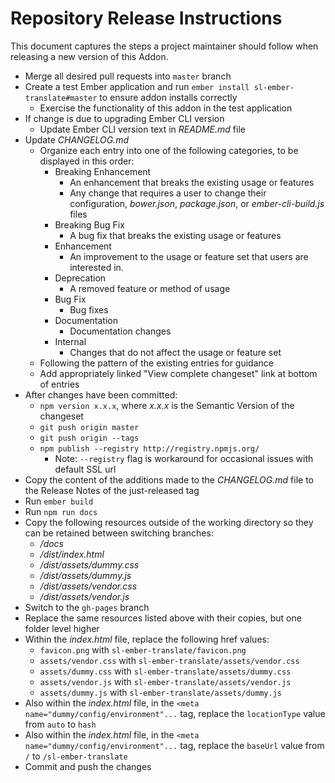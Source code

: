 # Repository Release Instructions

This document captures the steps a project maintainer should follow when releasing a new version of this Addon.

* Merge all desired pull requests into `master` branch
* Create a test Ember application and run `ember install sl-ember-translate#master` to ensure addon installs correctly
    * Exercise the functionality of this addon in the test application
* If change is due to upgrading Ember CLI version
    * Update Ember CLI version text in *README.md* file
* Update *CHANGELOG.md*
    * Organize each entry into one of the following categories, to be displayed in this order:
        * Breaking Enhancement
            * An enhancement that breaks the existing usage or features
            * Any change that requires a user to change their configuration, *bower.json*, *package.json*, or *ember-cli-build.js* files
        * Breaking Bug Fix
            * A bug fix that breaks the existing usage or features
        * Enhancement
            * An improvement to the usage or feature set that users are interested in.
        * Deprecation
            * A removed feature or method of usage
        * Bug Fix
            * Bug fixes
        * Documentation
            * Documentation changes
        * Internal
            * Changes that do not affect the usage or feature set
    * Following the pattern of the existing entries for guidance
    * Add appropriately linked "View complete changeset" link at bottom of entries
* After changes have been committed:
    * `npm version x.x.x`, where *x.x.x* is the Semantic Version of the changeset
    * `git push origin master`
    * `git push origin --tags`
    * `npm publish --registry http://registry.npmjs.org/`
        * Note: `--registry` flag is workaround for occasional issues with default SSL url
* Copy the content of the additions made to the *CHANGELOG.md* file to the Release Notes of the just-released tag
* Run `ember build`
* Run `npm run docs`
* Copy the following resources outside of the working directory so they can be retained between switching branches:
    * */docs*
    * */dist/index.html*
    * */dist/assets/dummy.css*
    * */dist/assets/dummy.js*
    * */dist/assets/vendor.css*
    * */dist/assets/vendor.js*
* Switch to the `gh-pages` branch
* Replace the same resources listed above with their copies, but one folder level higher
* Within the *index.html* file, replace the following href values:
    * `favicon.png` with `sl-ember-translate/favicon.png`
    * `assets/vendor.css` with `sl-ember-translate/assets/vendor.css`
    * `assets/dummy.css` with `sl-ember-translate/assets/dummy.css`
    * `assets/vendor.js` with `sl-ember-translate/assets/vendor.js`
    * `assets/dummy.js` with `sl-ember-translate/assets/dummy.js`
* Also within the *index.html* file, in the `<meta name="dummy/config/environment"...` tag, replace the `locationType` value from `auto` to `hash`
* Also within the *index.html* file, in the `<meta name="dummy/config/environment"...` tag, replace the `baseUrl` value from `/` to `/sl-ember-translate`
* Commit and push the changes
